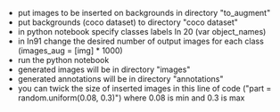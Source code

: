 * put images to be inserted on backgrounds in directory "to_augment"
* put backgrounds (coco dataset) to directory "coco dataset"
* in python notebook specify classes labels In 20 (var object_names)
* in In91 change the desired number of output images for each class     (images_aug = [img] * 1000)
* run the python notebook
* generated images will be in directory "images"
* generated annotations will be in directory "annotations"
* you can twick the size of inserted images in this line of code ("part = random.uniform(0.08, 0.3)") where 0.08 is min and 0.3 is max